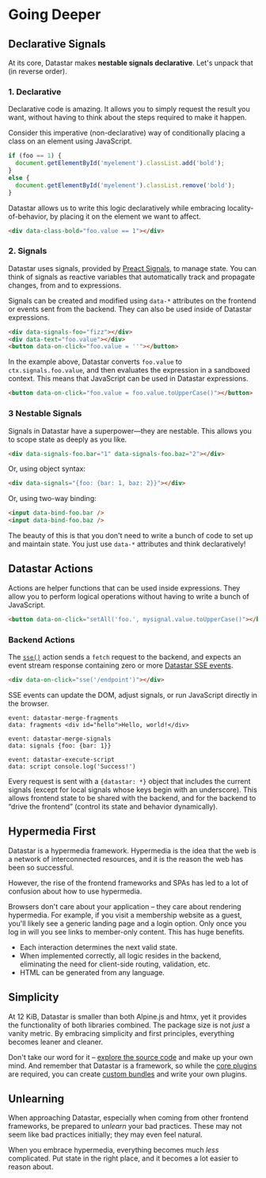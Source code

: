 # Going Deeper

## Declarative Signals

At its core, Datastar makes __nestable signals declarative__. Let's unpack that (in reverse order).

### 1. Declarative

Declarative code is amazing. It allows you to simply request the result you want, without having to think about the steps required to make it happen.

Consider this imperative (non-declarative) way of conditionally placing a class on an element using JavaScript.

```js
if (foo == 1) {
  document.getElementById('myelement').classList.add('bold');
} 
else {
  document.getElementById('myelement').classList.remove('bold');
}
```

Datastar allows us to write this logic declaratively while embracing locality-of-behavior, by placing it on the element we want to affect.

```html
<div data-class-bold="foo.value == 1"></div>
```

### 2. Signals

Datastar uses signals, provided by [Preact Signals](https://preactjs.com/guide/v10/signals/), to manage state. You can think of signals as reactive variables that automatically track and propagate changes, from and to expressions. 

Signals can be created and modified using `data-*` attributes on the frontend or events sent from the backend. They can also be used inside of Datastar expressions.

```html
<div data-signals-foo="fizz"></div>
<div data-text="foo.value"></div>
<button data-on-click="foo.value = ''"></button>
```

In the example above, Datastar converts `foo.value` to `ctx.signals.foo.value`, and then evaluates the expression in a sandboxed context. This means that JavaScript can be used in Datastar expressions.

```html
<button data-on-click="foo.value = foo.value.toUpperCase()"></button>
```

### 3 Nestable Signals

Signals in Datastar have a superpower—they are nestable. This allows you to scope state as deeply as you like.

```html
<div data-signals-foo.bar="1" data-signals-foo.baz="2"></div>
```

Or, using object syntax:

```html
<div data-signals="{foo: {bar: 1, baz: 2}}"></div>
```

Or, using two-way binding:

```html
<input data-bind-foo.bar />
<input data-bind-foo.baz />
```

The beauty of this is that you don't need to write a bunch of code to set up and maintain state. You just use `data-*` attributes and think declaratively!

## Datastar Actions

Actions are helper functions that can be used inside expressions. They allow you to perform logical operations without having to write a bunch of JavaScript.

```html
<button data-on-click="setAll('foo.', mysignal.value.toUpperCase()"></button>
```

### Backend Actions

The [`sse()`](/reference/action_plugins#sse) action sends a `fetch` request to the backend, and expects an event stream response containing zero or more [Datastar SSE events](/reference/sse_events). 

```html
<div data-on-click="sse('/endpoint')"></div>
```

SSE events can update the DOM, adjust signals, or run JavaScript directly in the browser.

```
event: datastar-merge-fragments
data: fragments <div id="hello">Hello, world!</div>

event: datastar-merge-signals
data: signals {foo: {bar: 1}}

event: datastar-execute-script
data: script console.log('Success!')
```

Every request is sent with a `{datastar: *}` object that includes the current signals (except for local signals whose keys begin with an underscore). This allows frontend state to be shared with the backend, and for the backend to “drive the frontend” (control its state and behavior dynamically).

## Hypermedia First

Datastar is a hypermedia framework. Hypermedia is the idea that the web is a network of interconnected resources, and it is the reason the web has been so successful. 

However, the rise of the frontend frameworks and SPAs has led to a lot of confusion about how to use hypermedia.

Browsers don't care about your application – they care about rendering hypermedia. For example, if you visit a membership website as a guest, you'll likely see a generic landing page and a login option. Only once you log in will you see links to member-only content. This has huge benefits.

- Each interaction determines the next valid state.
- When implemented correctly, all logic resides in the backend, eliminating the need for client-side routing, validation, etc.
- HTML can be generated from any language.

## Simplicity

At 12 KiB, Datastar is smaller than both Alpine.js and htmx, yet it provides the functionality of both libraries combined. The package size is not _just_ a vanity metric. By embracing simplicity and first principles, everything becomes leaner and cleaner.

Don't take our word for it – [explore the source code](https://github.com/starfederation/datastar/tree/main/library) and make up your own mind. And remember that Datastar is a framework, so while the [core plugins](https://github.com/starfederation/datastar/blob/main/library/src/plugins/official/core/attributes) are required, you can create [custom bundles](/bundler) and write your own plugins.

## Unlearning

When approaching Datastar, especially when coming from other frontend frameworks, be prepared to _unlearn_ your bad practices. These may not seem like bad practices initially; they may even feel natural. 

When you embrace hypermedia, everything becomes much _less_ complicated. Put state in the right place, and it becomes a lot easier to reason about.